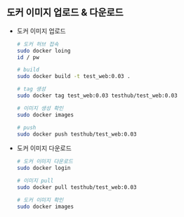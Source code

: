 ## 도커 이미지 업로드 & 다운로드
- 도커 이미지 업로드
  ```bash
  # 도커 허브 접속
  sudo docker loing
  id / pw

  # build
  sudo docker build -t test_web:0.03 .

  # tag 생성
  sudo docker tag test_web:0.03 testhub/test_web:0.03

  # 이미지 생성 확인
  sudo docker images

  # push
  sudo docker push testhub/test_web:0.03
  ```
- 도커 이미지 다운로드
  ```bash
  # 도커 이미지 다운로드
  sudo docker login

  # 이미지 pull
  sudo docker pull testhub/test_web:0.03

  # 도커 이미지 확인
  sudo docker images
  ```